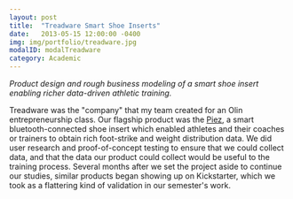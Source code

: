 ```yaml
---
layout: post
title:  "Treadware Smart Shoe Inserts"
date:   2013-05-15 12:00:00 -0400
img: img/portfolio/treadware.jpg
modalID: modalTreadware
category: Academic
---
```

_Product design and rough business modeling of a smart shoe insert enabling richer data-driven athletic training._

Treadware was the "company" that my team created for an Olin entrepreneurship class. Our flagship product was the [Piez][piez-video-link], a smart bluetooth-connected shoe insert which enabled athletes and their coaches or trainers to obtain rich foot-strike and weight distribution data. We did user research and proof-of-concept testing to ensure that we could collect data, and that the data our product could collect would be useful to the training process. Several months after we set the project aside to continue our studies, similar products began showing up on Kickstarter, which we took as a flattering kind of validation in our semester's work.

[piez-video-link]: https://www.youtube.com/watch?v=d6G7BoLtDYk
[piez-project-link]: http://unbouncepages.com/treadware2/